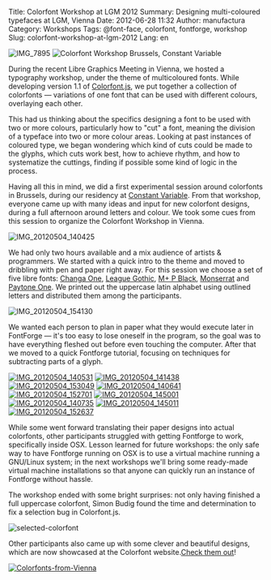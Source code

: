 Title: Colorfont Workshop at LGM 2012
Summary: Designing multi-coloured typefaces at LGM, Vienna
Date: 2012-06-28 11:32
Author: manufactura
Category: Workshops
Tags: @font-face, colorfont, fontforge, workshop
Slug: colorfont-workshop-at-lgm-2012
Lang: en

![](http://media.manufacturaindependente.org/IMG_7895-300x200.jpg "IMG_7895")
![](http://media.manufacturaindependente.org/IMG_7898-300x200.jpg "Colorfont Workshop Brussels, Constant Variable")

During the recent Libre Graphics Meeting in Vienna, we hosted a
typography workshop, under the theme of multicoloured fonts. While
developing version 1.1 of
[Colorfont.js](http://manufacturaindependente.org/colorfont), we put
together a collection of colorfonts — variations of one font that can
be used with different colours, overlaying each other.

This had us thinking about the specifics designing a font to be used
with two or more colours, particularly how to "cut" a font, meaning the
division of a typeface into two or more colour areas. Looking at past
instances of coloured type, we began wondering which kind of cuts could
be made to the glyphs, which cuts work best, how to achieve rhythm, and
how to systematize the cuttings, finding if possible some kind of logic
in the process.

Having all this in mind, we did a first experimental session around
colorfonts in Brussels, during our residency at [Constant
Variable](http://variable.constantvzw.org/). From that workshop,
everyone came up with many ideas and input for new colorfont designs,
during a full afternoon around letters and colour. We took some cues
from this session to organize the Colorfont Workshop in Vienna.

![](http://media.manufacturaindependente.org/IMG_20120504_140425-1024x768.jpg "IMG_20120504_140425")

We had only two hours available and a mix audience of artists &
programmers. We started with a quick intro to the theme and moved to
dribbling with pen and paper right away. For this session we choose a
set of five libre fonts: [Changa
One](http://www.google.com/webfonts/specimen/Changa+One), [League
Gothic](http://www.theleagueofmoveabletype.com/league-gothic), [M+ P
Black](http://mplus-fonts.sourceforge.jp/mplus-outline-fonts/design/index-en.html#prop),
[Monserrat](http://www.google.com/webfonts/specimen/Montserrat) and
[Paytone One](http://www.google.com/webfonts/specimen/Paytone+One). We
printed out the uppercase latin alphabet using outlined letters and
distributed them among the participants.

![](http://media.manufacturaindependente.org/IMG_20120504_154130-1024x768.jpg "IMG_20120504_154130")

We wanted each person to plan in paper what they would execute later in
FontForge — it's too easy to lose oneself in the program, so the goal
was to have everything fleshed out before even touching the computer.
After that we moved to a quick Fontforge tutorial, focusing on
techniques for subtracting parts of a glyph.

[![](http://media.manufacturaindependente.org/IMG_20120504_140531-300x225.jpg "IMG_20120504_140531")](http://media.manufacturaindependente.org/IMG_20120504_140531.jpg)
[![](http://media.manufacturaindependente.org/IMG_20120504_141438-300x225.jpg "IMG_20120504_141438")](http://media.manufacturaindependente.org/IMG_20120504_141438.jpg)
[![](http://media.manufacturaindependente.org/IMG_20120504_153049-300x225.jpg "IMG_20120504_153049")](http://media.manufacturaindependente.org/IMG_20120504_153049.jpg)
[![](http://media.manufacturaindependente.org/IMG_20120504_140641-300x225.jpg "IMG_20120504_140641")](http://media.manufacturaindependente.org/IMG_20120504_140641.jpg)
[![](http://media.manufacturaindependente.org/IMG_20120504_152701-300x225.jpg "IMG_20120504_152701")](http://media.manufacturaindependente.org/IMG_20120504_152701.jpg)
[![](http://media.manufacturaindependente.org/IMG_20120504_145001-300x225.jpg "IMG_20120504_145001")](http://media.manufacturaindependente.org/IMG_20120504_145001.jpg)
[![](http://media.manufacturaindependente.org/IMG_20120504_140735-300x225.jpg "IMG_20120504_140735")](http://media.manufacturaindependente.org/IMG_20120504_140735.jpg)
[![](http://media.manufacturaindependente.org/IMG_20120504_145011-300x225.jpg "IMG_20120504_145011")](http://media.manufacturaindependente.org/IMG_20120504_145011.jpg)
[![](http://media.manufacturaindependente.org/IMG_20120504_152637-300x225.jpg "IMG_20120504_152637")](http://media.manufacturaindependente.org/IMG_20120504_152637.jpg)

While some went forward translating their paper designs into actual
colorfonts, other participants struggled with getting Fontforge to work,
specifically inside OSX. Lesson learned for future workshops: the only
safe way to have Fontforge running on OSX is to use a virtual machine
running a GNU/Linux system; in the next workshops we'll bring some
ready-made virtual machine installations so that anyone can quickly run
an instance of Fontforge without hassle.

The workshop ended with some bright surprises: not only having finished
a full uppercase colorfont, Simon Budig found the time and determination
to fix a selection bug in Colorfont.js.

![](http://media.manufacturaindependente.org/selected-colorfont1.png "selected-colorfont")

Other participants also came up with some clever and beautiful designs,
which are now showcased at the Colorfont website.[Check them
out](http://manufacturaindependente.com/colorfont/workshop-lgm2012.html "Colorfont Workshop, LGM 2012")!

[![](http://media.manufacturaindependente.org/Colorfonts-from-Vienna-1024x536.png "Colorfonts-from-Vienna")](http://manufacturaindependente.com/colorfont/workshop-lgm2012.html)

